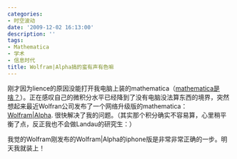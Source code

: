 ```yaml
---
categories:
- 时空波动
date: '2009-12-02 16:13:00'
description: ''
tags:
- Mathematica
- 学术
- 信息时代
title: Wolfram|Alpha搞的蛮有声有色嘛
---
```

刚才因为lience的原因没能打开我电脑上装的mathematica（[mathematica是啥？](https://spacetimewave.spaces.live.com/blog/cns!aa7b1c5d8fb01d75!534.entry)）。正在感叹自己的微积分水平已经降到了没有电脑没法算东西的境界，突然想起来最近Wolfran公司发布了一个网络升级版的mathematica：[Wolfram\|Alpha](https://www.wolframalpha.com/). 很快解决了我的问题。（其实那个积分确实不容易算，心里稍平衡了点，反正我也不会做Landau的研究生：）  
  
我觉的Wolfram刚发布的Wolfram\|Alpha的iphone版是非常非常正确的一步。明天我就装上！  


